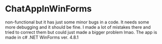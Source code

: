 # ChatAppInWinForms
non-functional but it has just some minor bugs in a code. It needs some more debugging and it should be fine. I made a lot of mistakes there and tried to correct them but could just made a bigger problem lmao. The app is made in c# .NET WinForms ver. 4.8.1
